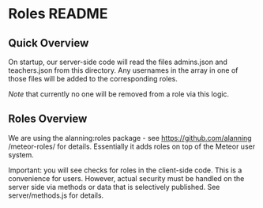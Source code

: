 Roles README
====================

Quick Overview
----------------------

On startup, our server-side code will read the files admins.json and
teachers.json from this directory.  Any usernames in the array in one of those
files will be added to the corresponding roles.

_Note_ that currently no one will be removed from a role via this logic.

Roles Overview
----------------------

We are using the alanning:roles package - see https://github.com/alanning
/meteor-roles/ for details. Essentially it adds roles on top of the Meteor
user system.

Important: you will see checks for roles in the client-side code. This is a
convenience for users. However, actual security must be handled on the server
side via methods or data that is selectively published. See server/methods.js
for details.
